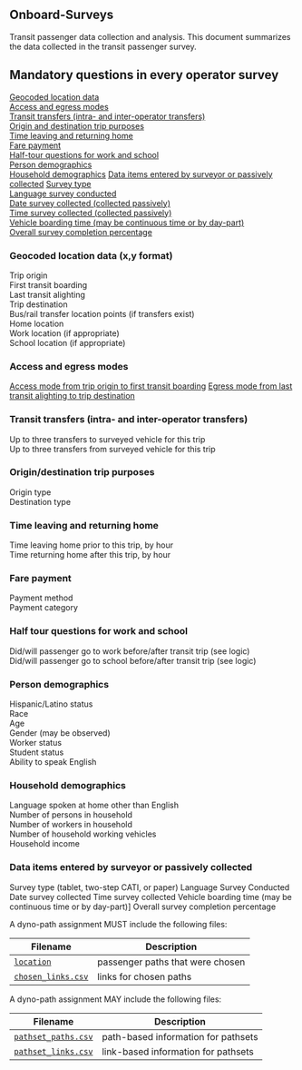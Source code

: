 
## Onboard-Surveys

Transit passenger data collection and analysis. This document summarizes the data collected in the transit passenger survey.


## Mandatory questions in every operator survey

[Geocoded location data](#geocoded-location-data)  
[Access and egress modes](#access-and-egress-modes)  
[Transit transfers (intra- and inter-operator transfers)](#transit-transfers)  
[Origin and destination trip purposes](#origin-and-destination-trip-purposes)  
[Time leaving and returning home](#time-leaving-and-returning-home)  
[Fare payment](#fare-payment)  
[Half-tour questions for work and school](#half-tour-questions-for-work-and-school)  
[Person demographics](#person-demographics)  
[Household demographics](#household-demographics) 
[Data items entered by surveyor or passively collected](#data-items-entered-by-surveyor-or-passively-collected)
[Survey type](#survey-type)  
[Language survey conducted](#language-survey-conducted)  
[Date survey collected (collected passively)](#Date)  
[Time survey collected (collected passively)](#Time)  
[Vehicle boarding time (may be continuous time or by day-part)](#Vehicle)  
[Overall survey completion percentage](#Completion)  
 


### Geocoded location data (x,y format)

Trip origin  
First transit boarding  
Last transit alighting  
Trip destination  
Bus/rail transfer location points (if transfers exist)  
Home location  
Work location (if appropriate)  
School location (if appropriate)  


### Access and egress modes

[Access mode from trip origin to first transit boarding](access.md)
[Egress mode from last transit alighting to trip destination](egress.md)

### Transit transfers (intra- and inter-operator transfers)
Up to three transfers to surveyed vehicle for this trip  
Up to three transfers from surveyed vehicle for this trip  



### Origin/destination trip purposes
Origin type  
Destination type  



### Time leaving and returning home
Time leaving home prior to this trip, by hour  
Time returning home after this trip, by hour  


### Fare payment
Payment method  
Payment category  

### Half tour questions for work and school
Did/will passenger go to work before/after transit trip (see logic)    
Did/will passenger go to school before/after transit trip (see logic)  


### Person demographics

Hispanic/Latino status  
Race  
Age  
Gender (may be observed)  
Worker status  
Student status  
Ability to speak English  


### Household demographics

Language spoken at home other than English  
Number of persons in household  
Number of workers in household  
Number of household working vehicles  
Household income  

### Data items entered by surveyor or passively collected

Survey type (tablet, two-step CATI, or paper)
Language Survey Conducted
Date survey collected 
Time survey collected 
Vehicle boarding time (may be continuous time or by day-part)]
Overall survey completion percentage 

 

A dyno-path assignment MUST include the following files:

Filename 			| Description										
----------			| -------------										
[`location`](/files/location.md)		| passenger paths that were chosen
[`chosen_links.csv`](/files/links.md)		| links for chosen paths

A dyno-path assignment MAY include the following files:

Filename 					| Description										
----------					| -------------		
[`pathset_paths.csv`](/files/paths.md)		| path-based information for pathsets
[`pathset_links.csv`](/files/links.md)		| link-based information for pathsets


